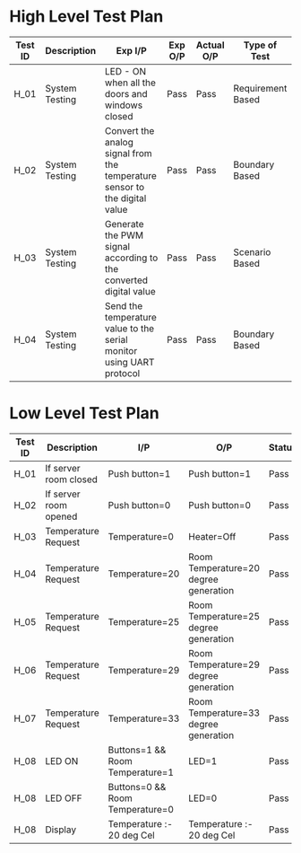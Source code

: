 # High Level Test Plan
| Test ID  | Description | Exp I/P | Exp O/P | Actual O/P | Type of Test |
| ------------- | ------------- | ------------- | ------------- | ------------- | ------------- 
| H_01  | System Testing  | LED - ON when all the doors and windows closed  | Pass  | Pass  | Requirement Based  |
| H_02  | System Testing  | Convert the analog signal from the temperature sensor to the digital value | Pass  | Pass  | Boundary Based  |
| H_03  | System Testing  | Generate the PWM signal according to the converted digital value  | Pass  | Pass  | Scenario Based  |
| H_04  | System Testing  | Send the temperature value to the serial monitor using UART protocol  | Pass  | Pass  | Boundary Based  |

# Low Level Test Plan
| Test ID  | Description | I/P | O/P | Status |
| ------------- | ------------- | ------------- | ------------- | -------------
| H_01  | If server room closed   | Push button=1  | Push button=1  | Pass  |
| H_02  | If server room opened  | Push button=0  | Push button=0  | Pass  |
| H_03  | Temperature Request  | Temperature=0  | Heater=Off  | Pass  |
| H_04  | Temperature Request  | Temperature=20  | Room Temperature=20 degree generation | Pass  |
| H_05  | Temperature Request  | Temperature=25  | Room Temperature=25 degree generation  | Pass  |
| H_06  | Temperature Request  | Temperature=29  | Room Temperature=29 degree generation  | Pass  |
| H_07  | Temperature Request  | Temperature=33  | Room Temperature=33 degree generation  | Pass  |
| H_08  | LED ON | Buttons=1 && Room Temperature=1 | LED=1  | Pass  |
| H_08  | LED OFF | Buttons=0 && Room Temperature=0  | LED=0  | Pass  |
| H_08  | Display | Temperature :- 20 deg Cel  | Temperature :- 20 deg Cel  | Pass  |
